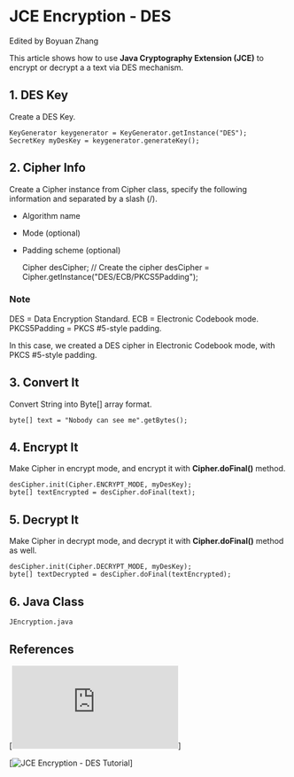 # JCE Encryption - DES
Edited by Boyuan Zhang


This article shows how to use **Java Cryptography Extension (JCE)** to encrypt or decrypt a a text via DES mechanism. 

## 1. DES Key

Create a DES Key.

	KeyGenerator keygenerator = KeyGenerator.getInstance("DES");
	SecretKey myDesKey = keygenerator.generateKey();

## 2. Cipher Info

Create a Cipher instance from Cipher class, specify the following information and separated by a slash (/).

* Algorithm name
* Mode (optional)
* Padding scheme (optional)

	Cipher desCipher;
	// Create the cipher
	desCipher = Cipher.getInstance("DES/ECB/PKCS5Padding");

### Note 

DES = Data Encryption Standard.
ECB = Electronic Codebook mode.
PKCS5Padding = PKCS #5-style padding.

In this case, we created a DES cipher in Electronic Codebook mode, with PKCS #5-style padding.

## 3. Convert It

Convert String into Byte[] array format.

	byte[] text = "Nobody can see me".getBytes();
	
## 4. Encrypt It

Make Cipher in encrypt mode, and encrypt it with **Cipher.doFinal()** method.

	desCipher.init(Cipher.ENCRYPT_MODE, myDesKey);
	byte[] textEncrypted = desCipher.doFinal(text);
	
## 5. Decrypt It 

Make Cipher in decrypt mode, and decrypt it with **Cipher.doFinal()** method as well.
	
	desCipher.init(Cipher.DECRYPT_MODE, myDesKey);
	byte[] textDecrypted = desCipher.doFinal(textEncrypted);
	
## 6. Java Class

	JEncryption.java

## References 

[![Java Cryptography Architecture | API Specification & Reference](https://docs.oracle.com/javase/1.5.0/docs/guide/security/CryptoSpec.html)]

[![JCE Encryption - DES Tutorial](https://www.mkyong.com/java/jce-encryption-data-encryption-standard-des-tutorial/?utm_source=mkyong.com&utm_medium=Referral&utm_campaign=afterpost-related&utm_content=link0)]